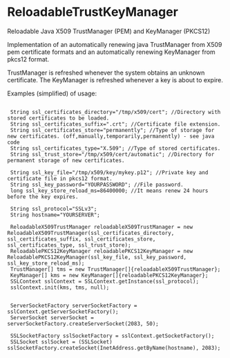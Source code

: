 # ReloadableTrustKeyManager

Reloadable Java X509 TrustManager (PEM) and KeyManager (PKCS12)

Implementation of an automatically renewing java TrustManager from X509 pem certificate formats and an automatically renewing KeyManager from pkcs12 format.

TrustManager is refreshed whenever the system obtains an unknown certificate.
The KeyManager is refreshed whenever a key is about to expire.



Examples (simplified) of usage:

```

 String ssl_certificates_directory="/tmp/x509/cert"; //Directory with stored certificates to be loaded.
 String ssl_certificates_suffix=".crt"; //Certificate file extension.
 String ssl_certificates_store="permanently"; //Type of storage for new certificates. (off,manually,temporarily,permanently) - see java code
 String ssl_certificates_type="X.509"; //Type of stored certificates.
 String ssl_trust_store="/tmp/x509/cert/automatic"; //Directory for permanent storage of new certificates.

 String ssl_key_file="/tmp/x509/key/mykey.p12"; //Private key and certificate file in pkcs12 format.
 String ssl_key_password="YOURPASSWORD"; //File password.
 long ssl_key_store_reload_ms=86400000; //It means renew 24 hours before the key expires.

 String ssl_protocol="SSLv3";
 String hostname="YOURSERVER";

 ReloadableX509TrustManager reloadableX509TrustManager = new ReloadableX509TrustManager(ssl_certificates_directory, ssl_certificates_suffix, ssl_certificates_store, ssl_certificates_type, ssl_trust_store);
 ReloadablePKCS12KeyManager reloadablePKCS12KeyManager = new ReloadablePKCS12KeyManager(ssl_key_file, ssl_key_password, ssl_key_store_reload_ms);
 TrustManager[] tms = new TrustManager[]{reloadableX509TrustManager};
 KeyManager[] kms = new KeyManager[]{reloadablePKCS12KeyManager};
 SSLContext sslContext = SSLContext.getInstance(ssl_protocol);
 sslContext.init(kms, tms, null);


 ServerSocketFactory serverSocketFactory = sslContext.getServerSocketFactory();
 ServerSocket serverSocket = serverSocketFactory.createServerSocket(2083, 50);

 SSLSocketFactory sslSocketFactory = sslContext.getSocketFactory();
 SSLSocket sslSocket = (SSLSocket) sslSocketFactory.createSocket(InetAddress.getByName(hostname), 2083);

```
